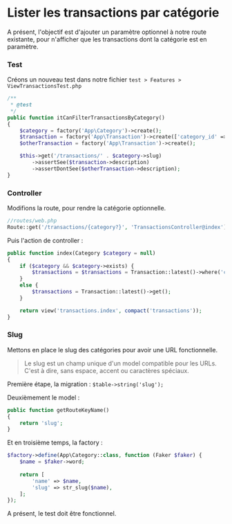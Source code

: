 # Lister les transactions par catégorie

A présent, l'objectif est d'ajouter un paramètre optionnel à notre route existante,
pour n'afficher que les transactions dont la catégorie est en paramètre.

### Test

Créons un nouveau test dans notre fichier `test > Features > ViewTransactionsTest.php`

```php
/**
 * @test
 */
public function itCanFilterTransactionsByCategory()
{
    $category = factory('App\Category')->create();
    $transaction = factory('App\Transaction')->create(['category_id' => $category->id]);
    $otherTransaction = factory('App\Transaction')->create();

    $this->get('/transactions/' . $category->slug)
        ->assertSee($transaction->description)
        ->assertDontSee($otherTransaction->description);
}
```

### Controller

Modifions la route, pour rendre la catégorie optionnelle.

```php
//routes/web.php
Route::get('/transactions/{category?}', 'TransactionsController@index');
```

Puis l'action de controller :

```php
public function index(Category $category = null)
{
    if ($category && $category->exists) {
        $transactions = $transactions = Transaction::latest()->where('category_id', $category->id)->get();
    }
    else {
        $transactions = Transaction::latest()->get();
    }

    return view('transactions.index', compact('transactions'));
}
```

### Slug

Mettons en place le slug des catégories pour avoir une URL fonctionnelle.

> Le slug est un champ unique d'un model compatible pour les URLs. C'est à dire, sans espace, accent ou caractères spéciaux.

Première étape, la migration : `$table->string('slug');`

Deuxièmement le model :

```php
public function getRouteKeyName()
{
    return 'slug';
}
```

Et en troisième temps, la factory :

```php
$factory->define(App\Category::class, function (Faker $faker) {
    $name = $faker->word;
    
    return [
        'name' => $name,
        'slug' => str_slug($name),
    ];
});
```

A présent, le test doit être fonctionnel.